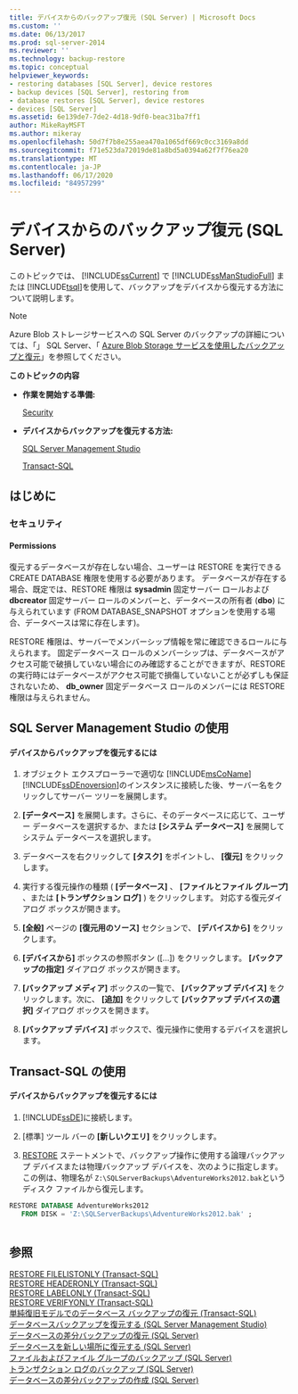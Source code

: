 ```yaml
---
title: デバイスからのバックアップ復元 (SQL Server) | Microsoft Docs
ms.custom: ''
ms.date: 06/13/2017
ms.prod: sql-server-2014
ms.reviewer: ''
ms.technology: backup-restore
ms.topic: conceptual
helpviewer_keywords:
- restoring databases [SQL Server], device restores
- backup devices [SQL Server], restoring from
- database restores [SQL Server], device restores
- devices [SQL Server]
ms.assetid: 6e139de7-7de2-4d18-9df0-beac31ba7ff1
author: MikeRayMSFT
ms.author: mikeray
ms.openlocfilehash: 50d7f7b8e255aea470a1065df669c0cc3169a8dd
ms.sourcegitcommit: f71e523da72019de81a8bd5a0394a62f7f76ea20
ms.translationtype: MT
ms.contentlocale: ja-JP
ms.lasthandoff: 06/17/2020
ms.locfileid: "84957299"
---
```

# <a name="restore-a-backup-from-a-device-sql-server"></a>デバイスからのバックアップ復元 (SQL Server)
  このトピックでは、 [!INCLUDE[ssCurrent](../../includes/sscurrent-md.md)] で [!INCLUDE[ssManStudioFull](../../includes/ssmanstudiofull-md.md)] または [!INCLUDE[tsql](../../includes/tsql-md.md)]を使用して、バックアップをデバイスから復元する方法について説明します。  
  
> [!NOTE]  
>  Azure Blob ストレージサービスへの SQL Server のバックアップの詳細については、「」 SQL Server、「 [Azure Blob Storage サービスを使用したバックアップと復元](sql-server-backup-and-restore-with-microsoft-azure-blob-storage-service.md)」を参照してください。  
  
 **このトピックの内容**  
  
-   **作業を開始する準備:**  
  
     [Security](#Security)  
  
-   **デバイスからバックアップを復元する方法:**  
  
     [SQL Server Management Studio](#SSMSProcedure)  
  
     [Transact-SQL](#TsqlProcedure)  
  
##  <a name="before-you-begin"></a><a name="BeforeYouBegin"></a> はじめに  
  
###  <a name="security"></a><a name="Security"></a> セキュリティ  
  
####  <a name="permissions"></a><a name="Permissions"></a> Permissions  
 復元するデータベースが存在しない場合、ユーザーは RESTORE を実行できる CREATE DATABASE 権限を使用する必要があります。 データベースが存在する場合、既定では、RESTORE 権限は **sysadmin** 固定サーバー ロールおよび **dbcreator** 固定サーバー ロールのメンバーと、データベースの所有者 (**dbo**) に与えられています (FROM DATABASE_SNAPSHOT オプションを使用する場合、データベースは常に存在します)。  
  
 RESTORE 権限は、サーバーでメンバーシップ情報を常に確認できるロールに与えられます。 固定データベース ロールのメンバーシップは、データベースがアクセス可能で破損していない場合にのみ確認することができますが、RESTORE の実行時にはデータベースがアクセス可能で損傷していないことが必ずしも保証されないため、 **db_owner** 固定データベース ロールのメンバーには RESTORE 権限は与えられません。  
  
##  <a name="using-sql-server-management-studio"></a><a name="SSMSProcedure"></a> SQL Server Management Studio の使用  
  
#### <a name="to-restore-a-backup-from-a-device"></a>デバイスからバックアップを復元するには  
  
1.  オブジェクト エクスプローラーで適切な [!INCLUDE[msCoName](../../includes/msconame-md.md)][!INCLUDE[ssDEnoversion](../../includes/ssdenoversion-md.md)]のインスタンスに接続した後、サーバー名をクリックしてサーバー ツリーを展開します。  
  
2.  **[データベース]** を展開します。さらに、そのデータベースに応じて、ユーザー データベースを選択するか、または **[システム データベース]** を展開してシステム データベースを選択します。  
  
3.  データベースを右クリックして **[タスク]** をポイントし、 **[復元]** をクリックします。  
  
4.  実行する復元操作の種類 ( **[データベース]** 、 **[ファイルとファイル グループ]** 、または **[トランザクション ログ]** ) をクリックします。 対応する復元ダイアログ ボックスが開きます。  
  
5.  **[全般]** ページの **[復元用のソース]** セクションで、 **[デバイスから]** をクリックします。  
  
6.  **[デバイスから]** ボックスの参照ボタン ([...]) をクリックします。 **[バックアップの指定]** ダイアログ ボックスが開きます。  
  
7.  **[バックアップ メディア]** ボックスの一覧で、 **[バックアップ デバイス]** をクリックします。次に、 **[追加]** をクリックして **[バックアップ デバイスの選択]** ダイアログ ボックスを開きます。  
  
8.  **[バックアップ デバイス]** ボックスで、復元操作に使用するデバイスを選択します。  
  
##  <a name="using-transact-sql"></a><a name="TsqlProcedure"></a> Transact-SQL の使用  
  
#### <a name="to-restore-a-backup-from-a-device"></a>デバイスからバックアップを復元するには  
  
1.  [!INCLUDE[ssDE](../../includes/ssde-md.md)]に接続します。  
  
2.  [標準] ツール バーの **[新しいクエリ]** をクリックします。  
  
3.  [RESTORE](/sql/t-sql/statements/restore-statements-transact-sql) ステートメントで、バックアップ操作に使用する論理バックアップ デバイスまたは物理バックアップ デバイスを、次のように指定します。 この例は、物理名が `Z:\SQLServerBackups\AdventureWorks2012.bak`というディスク ファイルから復元します。  
  
```sql  
RESTORE DATABASE AdventureWorks2012  
   FROM DISK = 'Z:\SQLServerBackups\AdventureWorks2012.bak' ;  
  
```  
  
## <a name="see-also"></a>参照  
 [RESTORE FILELISTONLY &#40;Transact-SQL&#41;](/sql/t-sql/statements/restore-statements-filelistonly-transact-sql)   
 [RESTORE HEADERONLY &#40;Transact-SQL&#41;](/sql/t-sql/statements/restore-statements-headeronly-transact-sql)   
 [RESTORE LABELONLY &#40;Transact-SQL&#41;](/sql/t-sql/statements/restore-statements-labelonly-transact-sql)   
 [RESTORE VERIFYONLY &#40;Transact-SQL&#41;](/sql/t-sql/statements/restore-statements-verifyonly-transact-sql)   
 [単純復旧モデルでのデータベース バックアップの復元 &#40;Transact-SQL&#41;](restore-a-database-backup-under-the-simple-recovery-model-transact-sql.md)   
 [データベースバックアップを復元する &#40;SQL Server Management Studio&#41;](restore-a-database-backup-using-ssms.md)   
 [データベースの差分バックアップの復元 &#40;SQL Server&#41;](restore-a-differential-database-backup-sql-server.md)   
 [データベースを新しい場所に復元する &#40;SQL Server&#41;](restore-a-database-to-a-new-location-sql-server.md)   
 [ファイルおよびファイル グループのバックアップ &#40;SQL Server&#41;](back-up-files-and-filegroups-sql-server.md)   
 [トランザクション ログのバックアップ &#40;SQL Server&#41;](back-up-a-transaction-log-sql-server.md)   
 [データベースの差分バックアップの作成 &#40;SQL Server&#41;](create-a-differential-database-backup-sql-server.md)  
  
  
